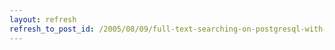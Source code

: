 ```yaml
---
layout: refresh
refresh_to_post_id: /2005/08/09/full-text-searching-on-postgresql-with-tsearch2
---
```

